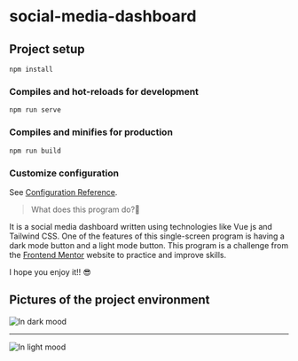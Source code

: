 # social-media-dashboard

## Project setup
```
npm install
```

### Compiles and hot-reloads for development
```
npm run serve
```

### Compiles and minifies for production
```
npm run build
```

### Customize configuration
See [Configuration Reference](https://cli.vuejs.org/config/).

> What does this program do?:thinking:

It is a social media dashboard written using technologies like Vue js and Tailwind CSS. One of the features of this single-screen program is having a dark mode button and a light mode button. This program is a challenge from the  [Frontend Mentor](https://www.frontendmentor.io/challenges/social-media-dashboard-with-theme-switcher-6oY8ozp_H) website to practice and improve skills.

I hope you enjoy it!! :sunglasses:

## Pictures of the project environment

![In dark mood](https://user-images.githubusercontent.com/97945543/184555270-e16c22d8-4095-41d7-a865-73ecc6775fc2.png)

----------------------------------------------------------------------------------------------------------------------------------------------------------------------------

![In light mood](https://user-images.githubusercontent.com/97945543/184555245-645ea8a9-5722-43ab-b007-42bab620dd55.png)


